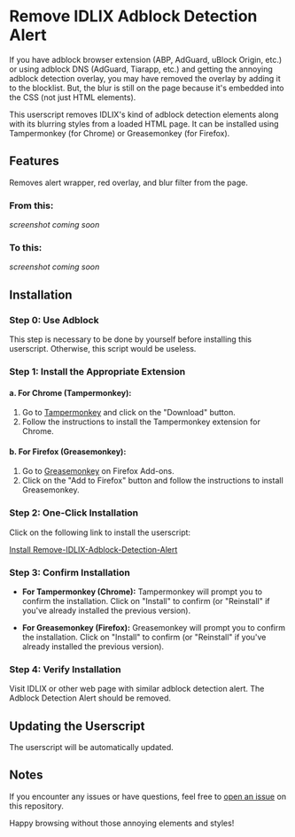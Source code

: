 # Remove IDLIX Adblock Detection Alert

If you have adblock browser extension (ABP, AdGuard, uBlock Origin, etc.) or using adblock DNS (AdGuard, Tiarapp, etc.) and getting the annoying adblock detection overlay, you may have removed the overlay by adding it to the blocklist.
But, the blur is still on the page because it's embedded into the CSS (not just HTML elements).

This userscript removes IDLIX's kind of adblock detection elements along with its blurring styles from a loaded HTML page.
It can be installed using Tampermonkey (for Chrome) or Greasemonkey (for Firefox).

## Features

Removes alert wrapper, red overlay, and blur filter from the page.

### From this:

*screenshot coming soon*

### To this:

*screenshot coming soon*

## Installation

### Step 0: Use Adblock

This step is necessary to be done by yourself before installing this userscript. Otherwise, this script would be useless.

### Step 1: Install the Appropriate Extension

#### a. For Chrome (Tampermonkey):
   1. Go to [Tampermonkey](https://chromewebstore.google.com/detail/tampermonkey/dhdgffkkebhmkfjojejmpbldmpobfkfo) and click on the "Download" button.
   2. Follow the instructions to install the Tampermonkey extension for Chrome.

#### b. For Firefox (Greasemonkey):
   1. Go to [Greasemonkey](https://addons.mozilla.org/en-US/firefox/addon/greasemonkey/) on Firefox Add-ons.
   2. Click on the "Add to Firefox" button and follow the instructions to install Greasemonkey.

### Step 2: One-Click Installation

Click on the following link to install the userscript:

[Install Remove-IDLIX-Adblock-Detection-Alert](https://raw.githubusercontent.com/dibowz/Remove-IDLIX-Adblock-Detection-Alert/main/remove-idlix-adblock-detection-alert.user.js)

### Step 3: Confirm Installation

- **For Tampermonkey (Chrome):**
  Tampermonkey will prompt you to confirm the installation. Click on "Install" to confirm (or "Reinstall" if you've already installed the previous version).

- **For Greasemonkey (Firefox):**
  Greasemonkey will prompt you to confirm the installation. Click on "Install" to confirm (or "Reinstall" if you've already installed the previous version).

### Step 4: Verify Installation

Visit IDLIX or other web page with similar adblock detection alert. The Adblock Detection Alert should be removed.

## Updating the Userscript

The userscript will be automatically updated.

## Notes

If you encounter any issues or have questions, feel free to [open an issue](https://github.com/dibowz/Remove-IDLIX-Adblock-Detection-Alert/issues) on this repository.

Happy browsing without those annoying elements and styles!
